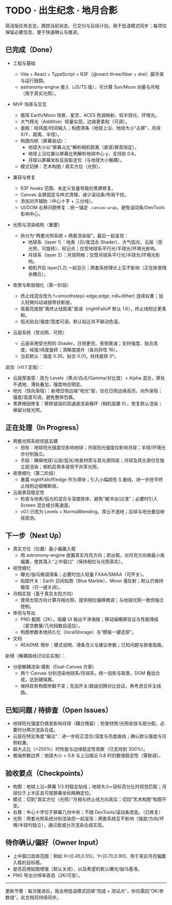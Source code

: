 # TODO · 出生纪念 · 地月合影

简洁版任务总览，跟踪当前状态、已交付与后续计划。用于低语模式同步：每项仅保留必要信息，便于快速确认与推进。

## 已完成（Done）
- 工程与基础
  - Vite + React + TypeScript + R3F（@react-three/fiber + drei）脚手架与运行链路。
  - astronomy-engine 接入（JS/TS 版），可计算 Sun/Moon 向量与月相（用于真实光照）。
- MVP 场景与交互
  - 极简 Earth/Moon 场景、星空、ACES 色调映射、轻半球光、环境光。
  - 大气辉光（Additive）轻量实现，边缘更柔和（可调）。
  - 面板：经纬度/时间输入；构图滑条（地球上沿、地球大小“占屏”、月球 X/Y、距离、半径）。
  - 构图内核（屏幕驱动）：
    - 地球大小以“屏幕占比”解析相机距离（直径/屏高恒定）。
    - 地球上沿位置以屏幕比例解析地球中心 y，支持到 0.8。
    - 月球以屏幕坐标反投影定位（与地球大小解耦）。
  - 模式切换：艺术构图 / 真实方位（光照）。
- 兼容与修复
  - R3F hooks 范围、未定义变量导致的黑屏修复。
  - Canvas 全屏固定与样式清理，减少滚动条/布局干扰。
  - 添加对齐辅助（中心十字 + 三分线）。
  - UI/DOM 右移问题修复：统一锚定 `.canvas-wrap`，避免滚动条/DevTools 影响中心。

- 光照与渲染结构（重要）
  - 拆分为“两套光照系统 + 两套渲染层”，最后一起呈现：
    - 地球系（layer 1）：地表（日/夜混合 Shader）、大气弧光、云层（受光照、可旋转）、标记点；仅受地球系平行光/半球光/环境光影响。
    - 月球系（layer 2）：月球网格；仅受月球系平行光/半球光/环境光影响。
    - 相机开启 layer[1,2] 一起显示；两套系统理论上互不影响（正在排查残余耦合）。

- 夜景与断层细化（第一阶段）
  - 终止线混合改为 f=smoothstep(-edge,edge, ndl+dither) 连续权重；加入轻微抖动减弱带状断层。
  - 夜面亮度按“离终止线距离”衰减（nightFalloff 默认 1.6），终止线附近更柔和。
  - 弧光贴合/强度/宽度可调，默认贴近并不联动色温。

- 云层系统（受光照、可控）
  - 云层采用受光照的 Shader，日侧更亮、夜侧衰减；支持强度、贴合高度、经度/纬度旋转；清晰度提升（各向异性 16）。
  - 当前默认：强度 0.35，贴合 0.01，经纬旋转 0°。
  
 追加（v0.1 定版）：
 - 云层厚度感：改为 Levels（黑点/白点/Gamma/对比度）+ Alpha 混合，厚处不透地、薄处叠加，强度响应明显。
 - 地光（径向渐隐）：新增日侧边缘“地光”层，仅在日侧边缘高亮，向外渐隐；强度/高度可调，避免整体包裹。
 - 黑屏根因修复：移除错误的双通道渲染循环（相机层置 0），恢复默认渲染；保留分层光照。

## 正在处理（In Progress）
- 两套光照系统彻底去耦
  - 目标：地球阳光强度仅影响地球；月球阳光强度仅影响月球；半球/环境光亦分别独立。
  - 手段：确保地球/云层/弧光/地表材质与其光源同层；月球及其光源仅在独立层渲染；相机启用多层但不共享光照。
- 夜景细化（第二阶段）
  - 暴露 nightFalloff/edge 作为滑块；引入小幅颜色 S 曲线，进一步抚平终止线附近细微断层。
- 云层表现稳定性
  - 检查与地表/弧光的混合与深度排序，避免“被冲淡/过浅”；必要时引入 Screen 混合或分离通道。
  - v0.1 已改为 Levels + NormalBlending，厚云不透地；后续与地光叠加继续观测。

## 下一步（Next Up）
- 真实方位（位置）最小偏置入框
  - 用 astronomy-engine 放置真实月亮方向；若出框，对月亮方向做最小角偏置，使其落入“上中窗口”（保持相位与光照真实）。
- 视觉细化
  - 曝光/伽马微调滑条；必要时加入轻量 FXAA/SMAA（可开关）。
  - 贴图开关：Earth 日间贴图（Blue Marble）、Moon 漫反射；默认仍保持极简（可一键关闭）。
- 月相实现（基于真实太阳方向）
  - 使用太阳方向计算月相光照，提供相位偏移微调；与地球光照一致但独立控制。
- 体验与导出
  - PNG 截图（2K），隐藏 UI 输出干净海报；移动端横屏验证与性能降级（星空数量/几何段数自适应）。
  - 构图参数本地持久化（localStorage）与“模板一键还原”。
- 文档
  - README 增补：模式说明、滑条含义与建议参数；已知问题与排查指南。

 新增（解耦路线讨论后实施）：
 - 分层解耦渲染·摄影（Dual-Canvas 方案）
   - 两个 Canvas 分别渲染地球系/月球系，统一投影与取景，DOM 叠加合成，达到硬隔离。
   - 保持现有构图参数不变；先加开关/路由切换对比验证，再考虑合并主线路。

## 已知问题 / 待排查（Open Issues）
- 地球阳光强度仍偶发影响月球（耦合残留）：检查材质/光照收敛与层分配，必要时分两次渲染合成。
- 云层在特定角度“偏淡”：进一步校正混合/深度与亮度曲线；确认默认强度与日侧权重。
- 超大占比（>250%）时性能与边缘稳定性观察（已支持到 300%）。
- 极端参数边界：地球大小 > 0.8 与上沿接近 0.8 时的数值稳定性（需联调）。

## 验收要点（Checkpoints）
- 构图：地球上沿=屏幕 1/3 时稳定贴线；地球大小=目标百分比时视觉匹配；月球位于上半区且可按屏幕坐标精确定位。
- 模式：切到“真实方位（光照）”月相与终止线方向真实；切回“艺术构图”构图不变。
- 右移：中心十字位于屏幕几何中央；不随 DevTools/滚动条改变。（已修复）
- 光照：两套光照系统分别渲染但一起呈现；两套系统互不影响（强度/方向/环境/半球均独立），通过层或分次渲染合成实现。

## 待你确认/偏好（Owner Input）
- 上中窗口具体范围：例如 X=[0.45,0.55]，Y=[0.70,0.90]，用于真实月亮偏置入框的目标框。
- 是否启用贴图增强（默认关闭），以及希望的默认曝光/伽马基准。
- PNG 导出分辨率首选（2K/可变）。

---
更新节奏：每次推进后，我会用低语模式回填“完成 + 测试点”，你仅需回“OK/参数值”。此文档将持续同步。
